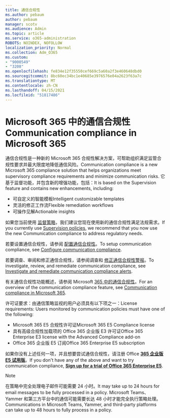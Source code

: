 ```yaml
---
title: 通信合规性
ms.author: pebaum
author: pebaum
manager: scotv
ms.audience: Admin
ms.topic: article
ms.service: o365-administration
ROBOTS: NOINDEX, NOFOLLOW
localization_priority: Normal
ms.collection: Adm_O365
ms.custom:
- "9000549"
- "3208"
ms.openlocfilehash: fe834e12f35550cef669c5a60a2f3e460648dbd0
ms.sourcegitcommit: 8bc60ec34bc1e40685e3976576e04a2623f63a7c
ms.translationtype: MT
ms.contentlocale: zh-CN
ms.lasthandoff: 04/15/2021
ms.locfileid: "51817486"
---
```

# <a name="communication-compliance-in-microsoft-365"></a><span data-ttu-id="e5817-102">Microsoft 365 中的通信合规性</span><span class="sxs-lookup"><span data-stu-id="e5817-102">Communication compliance in Microsoft 365</span></span>

<span data-ttu-id="e5817-103">通信合规性是一种新的 Microsoft 365 合规性解决方案，可帮助组织满足监管合规性要求并最大限度地降低通信风险。</span><span class="sxs-lookup"><span data-stu-id="e5817-103">Communication compliance is a new Microsoft 365 compliance solution that helps organizations meet supervisory compliance requirements and minimize communication risks.</span></span> <span data-ttu-id="e5817-104">它基于监督功能，并包含新的增强功能，包括：</span><span class="sxs-lookup"><span data-stu-id="e5817-104">It is based on the Supervision feature and contains new enhancements, including:</span></span>

- <span data-ttu-id="e5817-105">可自定义的智能模板</span><span class="sxs-lookup"><span data-stu-id="e5817-105">Intelligent customizable templates</span></span>
- <span data-ttu-id="e5817-106">灵活的修正工作流</span><span class="sxs-lookup"><span data-stu-id="e5817-106">Flexible remediation workflows</span></span>
- <span data-ttu-id="e5817-107">可操作见解</span><span class="sxs-lookup"><span data-stu-id="e5817-107">Actionable insights</span></span>

<span data-ttu-id="e5817-108">如果您当前使用 [监督策略](https://docs.microsoft.com/microsoft-365/compliance/supervision-policies)，我们建议您现在使用新的通信合规性满足法规需求。</span><span class="sxs-lookup"><span data-stu-id="e5817-108">If you currently use [Supervision policies](https://docs.microsoft.com/microsoft-365/compliance/supervision-policies), we recommend that you now use the new Communication compliance to address regulatory needs.</span></span>

<span data-ttu-id="e5817-109">若要设置通信合规性，请参阅 [配置通信合规性](https://docs.microsoft.com/microsoft-365/compliance/communication-compliance-configure)。</span><span class="sxs-lookup"><span data-stu-id="e5817-109">To setup communication compliance, see [Configure communication compliance](https://docs.microsoft.com/microsoft-365/compliance/communication-compliance-configure).</span></span>

<span data-ttu-id="e5817-110">若要调查、审阅和修正通信合规性，请参阅调查和 [修正通信合规性警报](https://docs.microsoft.com/microsoft-365/compliance/communication-compliance-investigate-remediate)。</span><span class="sxs-lookup"><span data-stu-id="e5817-110">To investigate, review, and remediate communication compliance, see [Investigate and remediate communication compliance alerts](https://docs.microsoft.com/microsoft-365/compliance/communication-compliance-investigate-remediate).</span></span>

<span data-ttu-id="e5817-111">有关通信合规性功能概述，请参阅 Microsoft [365 中的通信合规性](https://docs.microsoft.com/microsoft-365/compliance/communication-compliance)。</span><span class="sxs-lookup"><span data-stu-id="e5817-111">For an overview of the communication compliance feature, see [Communication compliance in Microsoft 365](https://docs.microsoft.com/microsoft-365/compliance/communication-compliance).</span></span>

<span data-ttu-id="e5817-112">许可证要求：由通信策略监视的用户必须具有以下项之一：</span><span class="sxs-lookup"><span data-stu-id="e5817-112">License requirements: Users monitored by communication policies must have one of the following:</span></span>

- <span data-ttu-id="e5817-113">Microsoft 365 E5 合规性许可证</span><span class="sxs-lookup"><span data-stu-id="e5817-113">Microsoft 365 E5 Compliance license</span></span>
- <span data-ttu-id="e5817-114">具有高级合规性加载项的 Office 365 企业版 E3 许可证</span><span class="sxs-lookup"><span data-stu-id="e5817-114">Office 365 Enterprise E3 license with the Advanced Compliance add-on</span></span>
- <span data-ttu-id="e5817-115">Office 365 企业版 E5 订阅</span><span class="sxs-lookup"><span data-stu-id="e5817-115">Office 365 Enterprise E5 subscription</span></span>

<span data-ttu-id="e5817-116">如果你没有上述任何一项，并且想要尝试通信合规性，请注册 Office **[365 企业版 E5 试用版](https://go.microsoft.com/fwlink/p/?LinkID=698279)**。</span><span class="sxs-lookup"><span data-stu-id="e5817-116">If you don't have any of the above and want to try communication compliance, **[Sign up for a trial of Office 365 Enterprise E5](https://go.microsoft.com/fwlink/p/?LinkID=698279)**.</span></span>

> [!NOTE]
> <span data-ttu-id="e5817-117">在策略中完全处理电子邮件可能需要 24 小时。</span><span class="sxs-lookup"><span data-stu-id="e5817-117">It may take up to 24 hours for email messages to be fully processed in a policy.</span></span> <span data-ttu-id="e5817-118">Microsoft Teams、Yammer 和第三方平台中的通信可能需要长达 48 小时才能完全执行策略处理。</span><span class="sxs-lookup"><span data-stu-id="e5817-118">Communications in Microsoft Teams, Yammer, and third-party platforms can take up to 48 hours to fully process in a policy.</span></span>
